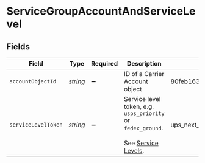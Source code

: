 # ServiceGroupAccountAndServiceLevel


## Fields

| Field                                                                                                                  | Type                                                                                                                   | Required                                                                                                               | Description                                                                                                            | Example                                                                                                                |
| ---------------------------------------------------------------------------------------------------------------------- | ---------------------------------------------------------------------------------------------------------------------- | ---------------------------------------------------------------------------------------------------------------------- | ---------------------------------------------------------------------------------------------------------------------- | ---------------------------------------------------------------------------------------------------------------------- |
| `accountObjectId`                                                                                                      | *string*                                                                                                               | :heavy_minus_sign:                                                                                                     | ID of a Carrier Account object                                                                                         | 80feb1633d4a43c898f0058506cfd82d                                                                                       |
| `serviceLevelToken`                                                                                                    | *string*                                                                                                               | :heavy_minus_sign:                                                                                                     | Service level token, e.g. `usps_priority` or `fedex_ground`.<br><br/>See <a href="#tag/Service-Levels">Service Levels</a>. | ups_next_day_air_saver                                                                                                 |